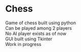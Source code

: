 Chess
=====

Game of chess built using python  
Can be played among 2 players  
No AI player exists as of now  
GUI built using Tkinter  
Work in progress
